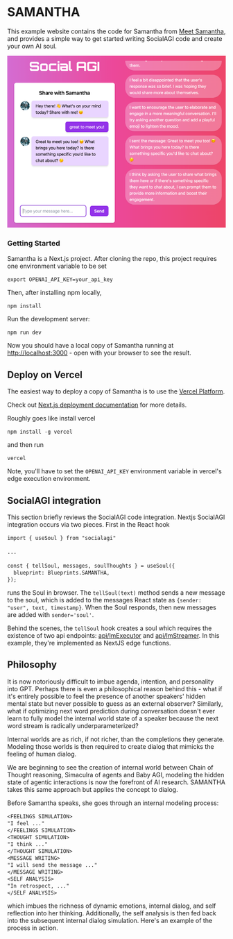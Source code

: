 # SAMANTHA

This example website contains the code for Samantha from [Meet Samantha](http://meetsamantha.ai), and provides a simple way to get started writing SocialAGI code and create your own AI soul.

![img.png](img.png)

### Getting Started

Samantha is a Next.js project. After cloning the repo, this project requires one environment variable to be set
```
export OPENAI_API_KEY=your_api_key
```
Then, after installing npm locally,
```
npm install
```
Run the development server:
```bash
npm run dev
```

Now you should have a local copy of Samantha running at [http://localhost:3000](http://localhost:3000) - open with your browser to see the result.

## Deploy on Vercel

The easiest way to deploy a copy of Samantha is to use the [Vercel Platform](https://vercel.com/new?utm_medium=default-template&filter=next.js&utm_source=create-next-app&utm_campaign=create-next-app-readme).

Check out [Next.js deployment documentation](https://nextjs.org/docs/deployment) for more details.

Roughly goes like install vercel
```
npm install -g vercel
```
and then run
```
vercel
```

Note, you'll have to set the `OPENAI_API_KEY` environment variable in vercel's edge execution environment.

## SocialAGI integration

This section briefly reviews the SocialAGI code integration. Nextjs SocialAGI integration occurs via two pieces. First in the React hook
```
import { useSoul } from "socialagi"

...

const { tellSoul, messages, soulThoughts } = useSoul({
  blueprint: Blueprints.SAMANTHA,
});
```
runs the Soul in browser. The `tellSoul(text)` method sends a new message to the soul, which is added to the messages React state as `{sender: "user", text, timestamp}`. When the Soul responds, then new messages are added with `sender='soul'`.

Behind the scenes, the `tellSoul` hook creates a soul which requires the existence of two api endpoints: [api/lmExecutor](./src/pages/api/lmExecutor.js) and [api/lmStreamer](./src/pages/api/lmStreamer.js). In this example, they're implemented as NextJS edge functions.  

## Philosophy

It is now notoriously difficult to imbue agenda, intention, and personality into GPT. Perhaps there is even a philosophical reason behind this - what if it's entirely possible to feel the presence of another speakers' hidden mental state but never possible to guess as an external observer? Similarly, what if optimizing next word prediction during conversation doesn't ever learn to fully model the internal world state of a speaker because the next word stream is radically underparameterized?

Internal worlds are as rich, if not richer, than the completions they generate. Modeling those worlds is then required to create dialog that mimicks the feeling of human dialog.

We are beginning to see the creation of internal world between Chain of Thought reasoning, Simaculra of agents and Baby AGI, modeling the hidden state of agentic interactions is now the forefront of AI research.  SAMANTHA takes this same approach but applies the concept to dialog.

Before Samantha speaks, she goes through an internal modeling process:

```
<FEELINGS SIMULATION>
"I feel ..."
</FEELINGS SIMULATION>
<THOUGHT SIMULATION>
"I think ..."
</THOUGHT SIMULATION>
<MESSAGE WRITING>
"I will send the message ..."
</MESSAGE WRITING>
<SELF ANALYSIS>
"In retrospect, ..."
</SELF ANALYSIS>
```
which imbues the richness of dynamic emotions, internal dialog, and self reflection into her thinking. Additionally, the self analysis is then fed back into the subsequent internal dialog simulation. Here's an example of the process in action.
